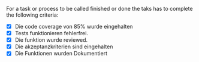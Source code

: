 For a task or process to be called finished or done the taks has to complete the following criteria:


- [x] Die code coverage von 85% wurde eingehalten
- [x] Tests funktionieren fehlerfrei.
- [x] Die funktion wurde reviewed.
- [x] Die akzeptanzkriterien sind eingehalten
- [x] Die Funktionen wurden Dokumentiert
